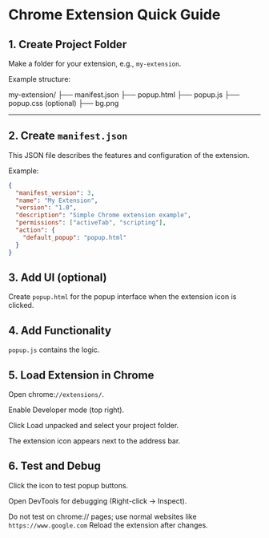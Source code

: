# Chrome Extension Quick Guide

## 1. Create Project Folder
Make a folder for your extension, e.g., `my-extension`.

Example structure:

my-extension/
├── manifest.json
├── popup.html
├── popup.js
├── popup.css (optional)
├── bg.png

---

## 2. Create `manifest.json`
This JSON file describes the features and configuration of the extension.

Example:

```json
{
  "manifest_version": 3,
  "name": "My Extension",
  "version": "1.0",
  "description": "Simple Chrome extension example",
  "permissions": ["activeTab", "scripting"],
  "action": {
    "default_popup": "popup.html"
  }
}
```

## 3. Add UI (optional)
Create `popup.html` for the popup interface when the extension icon is clicked.

## 4. Add Functionality
`popup.js` contains the logic.

## 5. Load Extension in Chrome
Open chrome:`//extensions/`.

Enable Developer mode (top right).

Click Load unpacked and select your project folder.

The extension icon appears next to the address bar.


## 6. Test and Debug
Click the icon to test popup buttons.

Open DevTools for debugging (Right-click → Inspect).

Do not test on chrome:// pages; use normal websites like `https://www.google.com`
Reload the extension after changes.